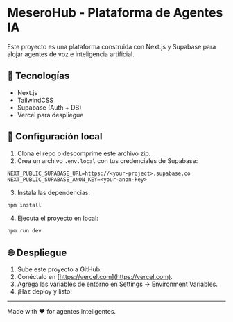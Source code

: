 # MeseroHub - Plataforma de Agentes IA

Este proyecto es una plataforma construida con Next.js y Supabase para alojar agentes de voz e inteligencia artificial.

## 🚀 Tecnologías
- Next.js
- TailwindCSS
- Supabase (Auth + DB)
- Vercel para despliegue

## 🧪 Configuración local

1. Clona el repo o descomprime este archivo zip.
2. Crea un archivo `.env.local` con tus credenciales de Supabase:

```
NEXT_PUBLIC_SUPABASE_URL=https://<your-project>.supabase.co
NEXT_PUBLIC_SUPABASE_ANON_KEY=<your-anon-key>
```

3. Instala las dependencias:
```bash
npm install
```

4. Ejecuta el proyecto en local:
```bash
npm run dev
```

## 🌐 Despliegue

1. Sube este proyecto a GitHub.
2. Conéctalo en [https://vercel.com](https://vercel.com).
3. Agrega las variables de entorno en Settings → Environment Variables.
4. ¡Haz deploy y listo!

---
Made with ❤️ for agentes inteligentes.
